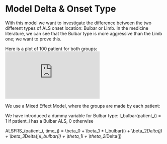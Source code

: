 # Model Delta & Onset Type

With this model we want to investigate the difference between the two different types of ALS onset location: Bulbar or Limb.
In the medicine literature, we can see that the Bulbar type is more aggressive than the Limb one; we want to prove this.

Here is a plot of 100 patient for both groups:
![images bulbar vs limb](https://github.com/massimiliano96/ALS_Bayesian_Analysis/blob/master/Model%20Delta%20%26%20Onset%20Type/images/bulbar_vs_limb.pdf)

We use a Mixed Effect Model, where the groups are made by each patient:

We have introduced a dummy variable for Bulbar type: I_bulbar(patient_i) = 1 if patient_i has a Bulbar ALS, 0 otherwise

ALSFRS_(patient_i, time_j) = \beta_0 + \beta_1 * I_bulbar(i) + \beta_2*Delta(j) + \beta_3*Delta(j)*I_bulbar(i) + \theta_1i + \theta_2i*Delta(j)
